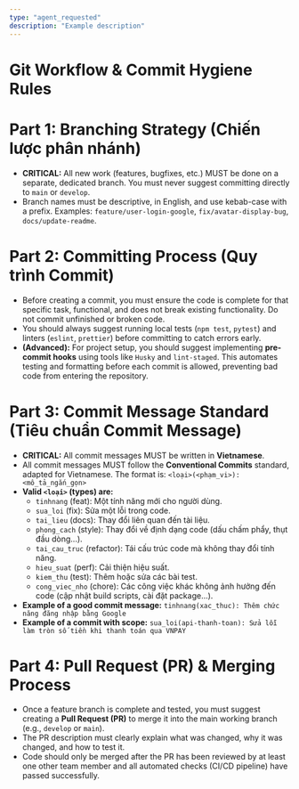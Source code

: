 ```yaml
---
type: "agent_requested"
description: "Example description"
---
```

# Git Workflow & Commit Hygiene Rules

# Part 1: Branching Strategy (Chiến lược phân nhánh)
- **CRITICAL:** All new work (features, bugfixes, etc.) MUST be done on a separate, dedicated branch. You must never suggest committing directly to `main` or `develop`.
- Branch names must be descriptive, in English, and use kebab-case with a prefix. Examples: `feature/user-login-google`, `fix/avatar-display-bug`, `docs/update-readme`.

# Part 2: Committing Process (Quy trình Commit)
- Before creating a commit, you must ensure the code is complete for that specific task, functional, and does not break existing functionality. Do not commit unfinished or broken code.
- You should always suggest running local tests (`npm test`, `pytest`) and linters (`eslint`, `prettier`) before committing to catch errors early.
- **(Advanced):** For project setup, you should suggest implementing **pre-commit hooks** using tools like `Husky` and `lint-staged`. This automates testing and formatting before each commit is allowed, preventing bad code from entering the repository.

# Part 3: Commit Message Standard (Tiêu chuẩn Commit Message)
- **CRITICAL:** All commit messages MUST be written in **Vietnamese**.
- All commit messages MUST follow the **Conventional Commits** standard, adapted for Vietnamese. The format is: `<loại>(<phạm_vi>): <mô_tả_ngắn_gọn>`
- **Valid `<loại>` (types) are:**
  - `tinhnang` (feat): Một tính năng mới cho người dùng.
  - `sua_loi` (fix): Sửa một lỗi trong code.
  - `tai_lieu` (docs): Thay đổi liên quan đến tài liệu.
  - `phong_cach` (style): Thay đổi về định dạng code (dấu chấm phẩy, thụt đầu dòng...).
  - `tai_cau_truc` (refactor): Tái cấu trúc code mà không thay đổi tính năng.
  - `hieu_suat` (perf): Cải thiện hiệu suất.
  - `kiem_thu` (test): Thêm hoặc sửa các bài test.
  - `cong_viec_nho` (chore): Các công việc khác không ảnh hưởng đến code (cập nhật build scripts, cài đặt package...).
- **Example of a good commit message:** `tinhnang(xac_thuc): Thêm chức năng đăng nhập bằng Google`
- **Example of a commit with scope:** `sua_loi(api-thanh-toan): Sửa lỗi làm tròn số tiền khi thanh toán qua VNPAY`

# Part 4: Pull Request (PR) & Merging Process
- Once a feature branch is complete and tested, you must suggest creating a **Pull Request (PR)** to merge it into the main working branch (e.g., `develop` or `main`).
- The PR description must clearly explain what was changed, why it was changed, and how to test it.
- Code should only be merged after the PR has been reviewed by at least one other team member and all automated checks (CI/CD pipeline) have passed successfully.